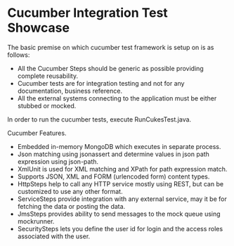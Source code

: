 # Cucumber Integration Test Showcase

The basic premise on which cucumber test framework is setup on is as follows:

* All the Cucumber Steps should be generic as possible providing complete reusability.
* Cucumber tests are for integration testing and not for any documentation, business reference.
* All the external systems connecting to the application must be either stubbed or mocked.

In order to run the cucumber tests, execute RunCukesTest.java.

Cucumber Features.

* Embedded in-memory MongoDB which executes in separate process.
* Json matching using jsonassert and determine values in json path expression using json-path.
* XmlUnit is used for XML matching and XPath for path expression match.
* Supports JSON, XML and FORM (urlencoded form) content types.
* HttpSteps help to call any HTTP service mostly using REST, but can be customized to use any other format.
* ServiceSteps provide integration with any external service, may it be for fetching the data or posting the data.
* JmsSteps provides ability to send messages to the mock queue using mockrunner.
* SecuritySteps lets you define the user id for login and the access roles associated with the user.

